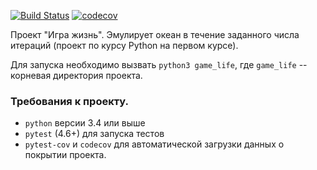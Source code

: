 [![Build Status](https://travis-ci.com/makut/game_life.svg?branch=master)](https://travis-ci.com/makut/game_life)
[![codecov](https://codecov.io/gh/makut/game_life/branch/master/graph/badge.svg)](https://codecov.io/gh/makut/game_life)

Проект "Игра жизнь".
Эмулирует океан в течение заданного числа итераций (проект по курсу Python на первом курсе).

Для запуска необходимо вызвать `python3 game_life`, где `game_life` -- корневая директория проекта.
### Требования к проекту.
* `python` версии 3.4 или выше
* `pytest` (4.6+) для запуска тестов
* `pytest-cov` и `codecov` для автоматической загрузки данных о покрытии проекта.
